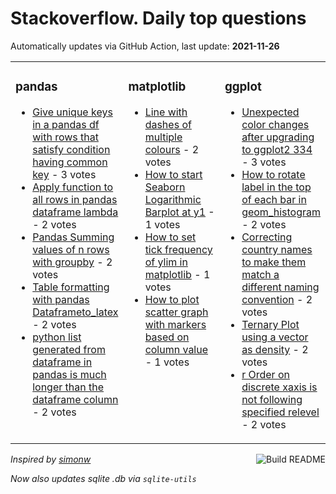 # Stackoverflow. Daily top questions 

Automatically updates via GitHub Action, last update: **<!-- date starts -->2021-11-26<!-- date ends -->**


<table><tr><td valign="top" width="33%">

### pandas
<!-- pandas starts -->
* [Give unique keys in a pandas df with rows that satisfy condition having common key](https://stackoverflow.com/questions/70121032/give-unique-keys-in-a-pandas-df-with-rows-that-satisfy-condition-having-common-k) - 3 votes
* [Apply function to all rows in pandas dataframe lambda](https://stackoverflow.com/questions/70128123/apply-function-to-all-rows-in-pandas-dataframe-lambda) - 2 votes
* [Pandas Summing values of n rows with groupby](https://stackoverflow.com/questions/70125782/pandas-summing-values-of-n-rows-with-groupby) - 2 votes
* [Table formatting with pandas Dataframeto_latex](https://stackoverflow.com/questions/70127250/table-formatting-with-pandas-dataframe-to-latex) - 2 votes
* [python list generated from dataframe in pandas is much longer than the dataframe column](https://stackoverflow.com/questions/70126660/python-list-generated-from-dataframe-in-pandas-is-much-longer-than-the-datafram) - 2 votes
<!-- pandas ends -->
</td><td valign="top" width="34%">


### matplotlib
<!-- matplotlib starts -->
* [Line with dashes of multiple colours](https://stackoverflow.com/questions/70125163/line-with-dashes-of-multiple-colours) - 2 votes
* [How to start Seaborn Logarithmic Barplot at y1](https://stackoverflow.com/questions/70126353/how-to-start-seaborn-logarithmic-barplot-at-y-1) - 1 votes
* [How to set tick frequency of ylim in matplotlib](https://stackoverflow.com/questions/70122746/how-to-set-tick-frequency-of-ylim-in-matplotlib) - 1 votes
* [How to plot scatter graph with markers based on column value](https://stackoverflow.com/questions/70121429/how-to-plot-scatter-graph-with-markers-based-on-column-value) - 1 votes
<!-- matplotlib ends -->
</td><td valign="top" width="34%">


### ggplot
<!-- ggplot2 starts -->
* [Unexpected color changes after upgrading to ggplot2 334](https://stackoverflow.com/questions/70123164/unexpected-color-changes-after-upgrading-to-ggplot2-3-3-4) - 3 votes
* [How to rotate label in the top of each bar in geom_histogram](https://stackoverflow.com/questions/70124807/how-to-rotate-label-in-the-top-of-each-bar-in-geom-histogram) - 2 votes
* [Correcting country names to make them match a different naming convention](https://stackoverflow.com/questions/70127083/correcting-country-names-to-make-them-match-a-different-naming-convention) - 2 votes
* [Ternary Plot using a vector as density](https://stackoverflow.com/questions/70123200/ternary-plot-using-a-vector-as-density) - 2 votes
* [r Order on discrete xaxis is not following specified relevel](https://stackoverflow.com/questions/70122855/r-order-on-discrete-x-axis-is-not-following-specified-relevel) - 2 votes
<!-- ggplot2 ends -->
</td></tr></table>

<a href="https://github.com/hp0404/hp0404/actions"><img src="https://github.com/hp0404/hp0404/workflows/Build%20README/badge.svg" align="right" alt="Build README"></a> <p>*Inspired by  [simonw](https://github.com/simonw/simonw)*</p> <p> *Now also updates sqlite .db via `sqlite-utils`* </p>
